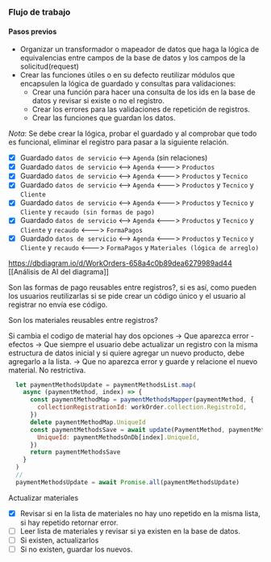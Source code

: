 
### Flujo de trabajo


#### Pasos previos

- Organizar un transformador o mapeador de datos que haga la lógica de equivalencias entre campos de la base de datos y los campos de la solicitud(request)
- Crear las funciones útiles o en su defecto reutilizar módulos que encapsulen la lógica de guardado y consultas para validaciones:
	- Crear una función para hacer una consulta de los ids en la base de datos y revisar si existe o no el registro.
	- Crear los errores para las validaciones de repetición de registros.
	- Crear las funciones que guardan los datos.

_Nota_: Se debe crear la lógica, probar el guardado y al comprobar que todo es funcional, eliminar el registro para pasar a la siguiente relación.

- [x] Guardado `datos de servicio` <--> `Agenda` (sin relaciones)
- [x] Guardado `datos de servicio` <--> `Agenda` <---> `Productos`
- [x] Guardado `datos de servicio` <--> `Agenda` <---> `Productos` y `Tecnico`
- [x] Guardado `datos de servicio` <--> `Agenda` <---> `Productos` y `Tecnico` y `Cliente`
- [x] Guardado `datos de servicio` <--> `Agenda` <---> `Productos` y `Tecnico` y `Cliente` y `recaudo (sin formas de pago)`
- [x] Guardado `datos de servicio` <--> `Agenda` <---> `Productos` y `Tecnico` y `Cliente` y `recaudo` <---> `FormaPagos`
- [x] Guardado `datos de servicio` <--> `Agenda` <---> `Productos` y `Tecnico` y `Cliente` y `recaudo` <---> `FormaPagos` y `Materiales (lógica de arreglo)`

https://dbdiagram.io/d/WorkOrders-658a4c0b89dea6279989ad44
[[Análisis de AI del diagrama]]

Son las formas de pago reusables entre registros?, si es así, como pueden los usuarios reutilizarlas si se pide crear un código único y el usuario al registrar no envía ese código.

Son los materiales reusables entre registros?


Si cambia el codigo de material hay dos opciones
    -> Que aparezca error - efectos -> Que siempre el usuario debe actualizar un registro con la misma estructura de datos inicial y si quiere agregar un nuevo producto, debe agregarlo a la lista.
    -> Que no aparezca error y guarde y relacione el nuevo material. No restrictiva.


```js
  let paymentMethodsUpdate = paymentMethodsList.map(
    async (paymentMethod, index) => {
      const paymentMethodMap = paymentMethodsMapper(paymentMethod, {
        collectionRegistrationId: workOrder.collection.RegistroId,
      })
      delete paymentMethodMap.UniqueId
      const paymentMethodsSave = await update(PaymentMethod, paymentMethodMap, {
        UniqueId: paymentMethodsOnDb[index].UniqueId,
      })
      return paymentMethodsSave
    }
  )
  //
  paymentMethodsUpdate = await Promise.all(paymentMethodsUpdate)
```


Actualizar materiales

- [x] Revisar si en la lista de materiales no hay uno repetido en la misma lista, si hay repetido retornar error.
- [ ] Leer lista de materiales y revisar si ya existen en la base de datos.
- [ ] Si existen, actualizarlos
- [ ] Si no existen, guardar los nuevos.
